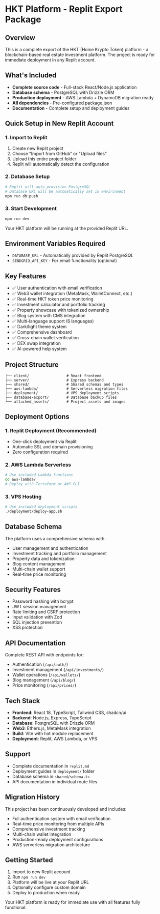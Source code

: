 # HKT Platform - Replit Export Package

## Overview
This is a complete export of the HKT (Home Krypto Token) platform - a blockchain-based real estate investment platform. The project is ready for immediate deployment in any Replit account.

## What's Included
- **Complete source code** - Full-stack React/Node.js application
- **Database schema** - PostgreSQL with Drizzle ORM
- **Production deployment** - AWS Lambda + DynamoDB migration ready
- **All dependencies** - Pre-configured package.json
- **Documentation** - Complete setup and deployment guides

## Quick Setup in New Replit Account

### 1. Import to Replit
1. Create new Replit project
2. Choose "Import from GitHub" or "Upload files"
3. Upload this entire project folder
4. Replit will automatically detect the configuration

### 2. Database Setup
```bash
# Replit will auto-provision PostgreSQL
# Database URL will be automatically set in environment
npm run db:push
```

### 3. Start Development
```bash
npm run dev
```

Your HKT platform will be running at the provided Replit URL.

## Environment Variables Required
- `DATABASE_URL` - Automatically provided by Replit PostgreSQL
- `SENDGRID_API_KEY` - For email functionality (optional)

## Key Features
- ✅ User authentication with email verification
- ✅ Web3 wallet integration (MetaMask, WalletConnect, etc.)
- ✅ Real-time HKT token price monitoring
- ✅ Investment calculator and portfolio tracking
- ✅ Property showcase with tokenized ownership
- ✅ Blog system with CMS integration
- ✅ Multi-language support (6 languages)
- ✅ Dark/light theme system
- ✅ Comprehensive dashboard
- ✅ Cross-chain wallet verification
- ✅ DEX swap integration
- ✅ AI-powered help system

## Project Structure
```
├── client/                 # React frontend
├── server/                 # Express backend
├── shared/                 # Shared schemas and types
├── aws-lambda/             # Serverless migration files
├── deployment/             # VPS deployment scripts
├── database-export/        # Database backup files
└── attached_assets/        # Project assets and images
```

## Deployment Options

### 1. Replit Deployment (Recommended)
- One-click deployment via Replit
- Automatic SSL and domain provisioning
- Zero configuration required

### 2. AWS Lambda Serverless
```bash
# Use included Lambda functions
cd aws-lambda/
# Deploy with Terraform or AWS CLI
```

### 3. VPS Hosting
```bash
# Use included deployment scripts
./deployment/deploy-app.sh
```

## Database Schema
The platform uses a comprehensive schema with:
- User management and authentication
- Investment tracking and portfolio management
- Property data and tokenization
- Blog content management
- Multi-chain wallet support
- Real-time price monitoring

## Security Features
- Password hashing with bcrypt
- JWT session management
- Rate limiting and CSRF protection
- Input validation with Zod
- SQL injection prevention
- XSS protection

## API Documentation
Complete REST API with endpoints for:
- Authentication (`/api/auth/`)
- Investment management (`/api/investments/`)
- Wallet operations (`/api/wallets/`)
- Blog management (`/api/blog/`)
- Price monitoring (`/api/prices/`)

## Tech Stack
- **Frontend**: React 18, TypeScript, Tailwind CSS, shadcn/ui
- **Backend**: Node.js, Express, TypeScript
- **Database**: PostgreSQL with Drizzle ORM
- **Web3**: Ethers.js, MetaMask integration
- **Build**: Vite with hot module replacement
- **Deployment**: Replit, AWS Lambda, or VPS

## Support
- Complete documentation in `replit.md`
- Deployment guides in `deployment/` folder
- Database schema in `shared/schema.ts`
- API documentation in individual route files

## Migration History
This project has been continuously developed and includes:
- Full authentication system with email verification
- Real-time price monitoring from multiple APIs
- Comprehensive investment tracking
- Multi-chain wallet integration
- Production-ready deployment configurations
- AWS serverless migration architecture

## Getting Started
1. Import to new Replit account
2. Run `npm run dev`
3. Platform will be live at your Replit URL
4. Optionally configure custom domain
5. Deploy to production when ready

Your HKT platform is ready for immediate use with all features fully functional.